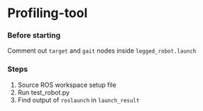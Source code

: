 # Profiling-tool

### Before starting

Comment out `target` and `gait` nodes inside `legged_robot.launch`

### Steps
1. Source ROS workspace setup file
2. Run test_robot.py
3. Find output of `roslaunch` in `launch_result`
